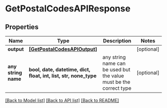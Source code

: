 # GetPostalCodesAPIResponse


## Properties
Name | Type | Description | Notes
------------ | ------------- | ------------- | -------------
**output** | [**[GetPostalCodesAPIOutput]**](GetPostalCodesAPIOutput.md) |  | [optional] 
**any string name** | **bool, date, datetime, dict, float, int, list, str, none_type** | any string name can be used but the value must be the correct type | [optional]

[[Back to Model list]](../README.md#documentation-for-models) [[Back to API list]](../README.md#documentation-for-api-endpoints) [[Back to README]](../README.md)


